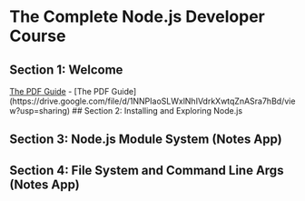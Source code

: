 # The Complete Node.js Developer Course

## Section 1: Welcome
<html>
  <a href="[http://example.com/](https://drive.google.com/file/d/1NNPIaoSLWxlNhIVdrkXwtqZnASra7hBd/view?usp=sharing)" target="_blank"> The PDF Guide</a>
</html>
- [The PDF Guide](https://drive.google.com/file/d/1NNPIaoSLWxlNhIVdrkXwtqZnASra7hBd/view?usp=sharing)
## Section 2: Installing and Exploring Node.js

## Section 3: Node.js Module System (Notes App)

## Section 4: File System and Command Line Args (Notes App)
